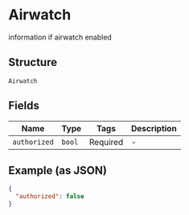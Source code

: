 
# Airwatch

information if airwatch enabled

## Structure

`Airwatch`

## Fields

| Name | Type | Tags | Description |
|  --- | --- | --- | --- |
| `authorized` | `bool` | Required | - |

## Example (as JSON)

```json
{
  "authorized": false
}
```

